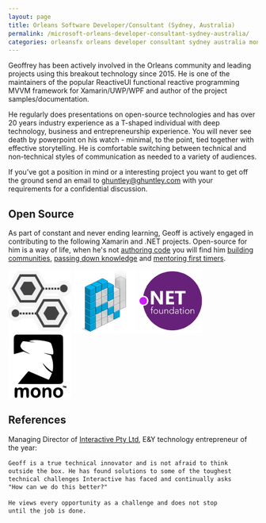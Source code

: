 ```yaml
---
layout: page
title: Orleans Software Developer/Consultant (Sydney, Australia)
permalink: /microsoft-orleans-developer-consultant-sydney-australia/
categories: orleansfx orleans developer consultant sydney australia mono orleans akka actors cap-theorem reactive-extensions xamarin cqrs ddd devops azure microservices nuget octopusdeploy teamcity appveyor coreclr corefx 
---
```


Geoffrey has been actively involved in the Orleans community and leading projects using this breakout technology since 2015. He is one of the maintainers of the popular ReactiveUI functional reactive programming MVVM framework for Xamarin/UWP/WPF and author of the project samples/documentation.

He regularly does presentations on open-source technologies and has over 20 years industry experience as a T-shaped individual with deep technology, business and entrepreneurship experience. You will never see death by powerpoint on his watch - minimal, to the point, tied together with effective storytelling. He is comfortable switching between technical and non-technical styles of communication as needed to a variety of audiences. 

If you’ve got a position in mind or a interesting project you want to get off the ground send an email to <a href="mailto:ghuntley@ghuntley.com?Subject='Orleans Engagement'">ghuntley@ghuntley.com</a> with your requirements for a confidential discussion. 

## Open Source

As part of constant and never ending learning, Geoff is actively engaged in contributing to the following Xamarin and .NET projects. Open-source for him is a way of life, when he's not [authoring code](https://github.com/ghuntley/) you will find him [building communities](https://github.com/reactiveui/ReactiveUI/issues/687), [passing down knowledge](https://github.com/reactiveui/ReactiveUI/pull/771) and [mentoring first timers](https://github.com/reactiveui/ReactiveUI/issues/1005).

<a style="background: none; !important" href="https://github.com/dotnet/orleans"><img src="orleans.png"/></a> <a style="background: none; !important" href="http://reactiveui.net/"><img src="reactiveui.png"/></a> <a style="background: none; !important" href="http://github.com/dotnet/"><img src="dotnet.png"/></a> <a style="background: none; !important" href="http://www.mono-project.com/"><img src="mono.png"/></a> 

## References

Managing Director of [Interactive Pty Ltd](http://www.interactive.com.au/), E&Y technology entrepreneur of the year:

    Geoff is a true technical innovator and is not afraid to think
    outside the box. He has found solutions to some of the toughest
    technical challenges Interactive has faced and continually asks
    "How can we do this better?"

    He views every opportunity as a challenge and does not stop 
    until the job is done.
